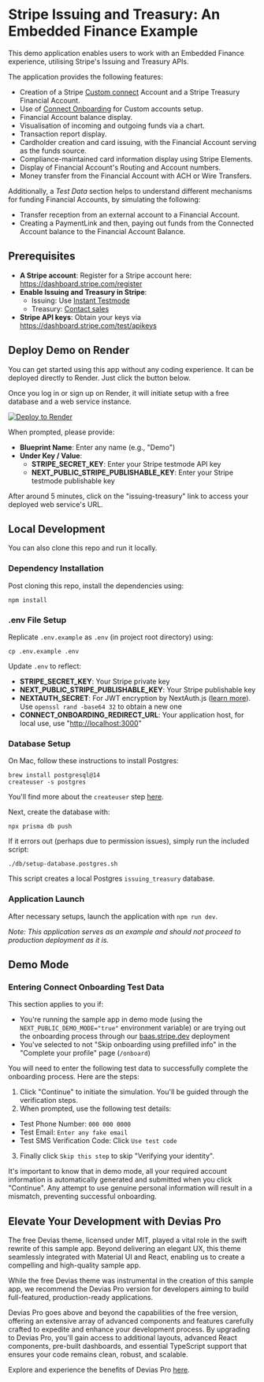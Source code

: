 # Stripe Issuing and Treasury: An Embedded Finance Example

This demo application enables users to work with an Embedded Finance experience, utilising Stripe's Issuing and Treasury APIs.

The application provides the following features:

- Creation of a Stripe [Custom connect](https://stripe.com/docs/connect/custom-accounts) Account and a Stripe Treasury Financial Account.
- Use of [Connect Onboarding](https://stripe.com/docs/connect/connect-onboarding) for Custom accounts setup.
- Financial Account balance display.
- Visualisation of incoming and outgoing funds via a chart.
- Transaction report display.
- Cardholder creation and card issuing, with the Financial Account serving as the funds source.
- Compliance-maintained card information display using Stripe Elements.
- Display of Financial Account's Routing and Account numbers.
- Money transfer from the Financial Account with ACH or Wire Transfers.

Additionally, a *Test Data* section helps to understand different mechanisms for funding Financial Accounts, by simulating the following:

- Transfer reception from an external account to a Financial Account.
- Creating a PaymentLink and then, paying out funds from the Connected Account balance to the Financial Account Balance.

## Prerequisites

- **A Stripe account**: Register for a Stripe account here: <https://dashboard.stripe.com/register>
- **Enable Issuing and Treasury in Stripe**:
  - Issuing: Use [Instant Testmode](https://dashboard.stripe.com/setup/issuing/activate)
  - Treasury: [Contact sales](https://go.stripe.global/treasury-inquiry)
- **Stripe API keys**: Obtain your keys via <https://dashboard.stripe.com/test/apikeys>

## Deploy Demo on Render

You can get started using this app without any coding experience. It can be deployed directly to Render. Just click the button below.

Once you log in or sign up on Render, it will initiate setup with a free database and a web service instance.

[![Deploy to Render](https://render.com/images/deploy-to-render-button.svg)](https://render.com/deploy?repo=https://github.com/stripe-samples/issuing-treasury)

When prompted, please provide:

- **Blueprint Name**: Enter any name (e.g., "Demo")
- **Under Key / Value**:
  - **STRIPE_SECRET_KEY**: Enter your Stripe testmode API key
  - **NEXT_PUBLIC_STRIPE_PUBLISHABLE_KEY**: Enter your Stripe testmode publishable key

After around 5 minutes, click on the "issuing-treasury" link to access your deployed web service's URL.

## Local Development

You can also clone this repo and run it locally.

### Dependency Installation

Post cloning this repo, install the dependencies using:

    npm install

### .env File Setup

Replicate `.env.example` as `.env` (in project root directory) using:

    cp .env.example .env

Update `.env` to reflect:

- **STRIPE_SECRET_KEY**: Your Stripe private key
- **NEXT_PUBLIC_STRIPE_PUBLISHABLE_KEY**: Your Stripe publishable key
- **NEXTAUTH_SECRET**: For JWT encryption by NextAuth.js ([learn more](https://next-auth.js.org/configuration/options#nextauth_secret)). Use `openssl rand -base64 32` to obtain a new one
- **CONNECT_ONBOARDING_REDIRECT_URL**: Your application host, for local use, use "<http://localhost:3000>"

### Database Setup

On Mac, follow these instructions to install Postgres:

    brew install postgresql@14
    createuser -s postgres

You'll find more about the `createuser` step [here](https://stackoverflow.com/a/15309551).

Next, create the database with:

    npx prisma db push

If it errors out (perhaps due to permission issues), simply run the included script:

    ./db/setup-database.postgres.sh

This script creates a local Postgres `issuing_treasury` database.

### Application Launch

After necessary setups, launch the application with `npm run dev`.

*Note: This application serves as an example and should not proceed to production deployment as it is.*

## Demo Mode

### Entering Connect Onboarding Test Data

This section applies to you if:
* You're running the sample app in demo mode (using the `NEXT_PUBLIC_DEMO_MODE="true"` environment variable) or are trying out the onboarding process through our [baas.stripe.dev](https://baas.stripe.dev) deployment
* You've selected to not "Skip onboarding using prefilled info" in the "Complete your profile" page (`/onboard`)

You will need to enter the following test data to successfully complete the onboarding process. Here are the steps:

1. Click "Continue" to initiate the simulation. You'll be guided through the verification steps.
2. When prompted, use the following test details:
  * Test Phone Number: `000 000 0000`
  * Test Email: `Enter any fake email`
  * Test SMS Verification Code: Click `Use test code`
3. Finally click `Skip this step` to skip "Verifying your identity".

It's important to know that in demo mode, all your required account information is automatically generated and submitted when you click "Continue". Any attempt to use genuine personal information will result in a mismatch, preventing successful onboarding.

## Elevate Your Development with Devias Pro

The free Devias theme, licensed under MIT, played a vital role in the swift rewrite of this sample app. Beyond delivering an elegant UX, this theme seamlessly integrated with Material UI and React, enabling us to create a compelling and high-quality sample app.

While the free Devias theme was instrumental in the creation of this sample app, we recommend the Devias Pro version for developers aiming to build full-featured, production-ready applications.

Devias Pro goes above and beyond the capabilities of the free version, offering an extensive array of advanced components and features carefully crafted to expedite and enhance your development process. By upgrading to Devias Pro, you'll gain access to additional layouts, advanced React components, pre-built dashboards, and essential TypeScript support that ensures your code remains clean, robust, and scalable.

Explore and experience the benefits of Devias Pro [here](https://material-kit-pro-react.devias.io/).
